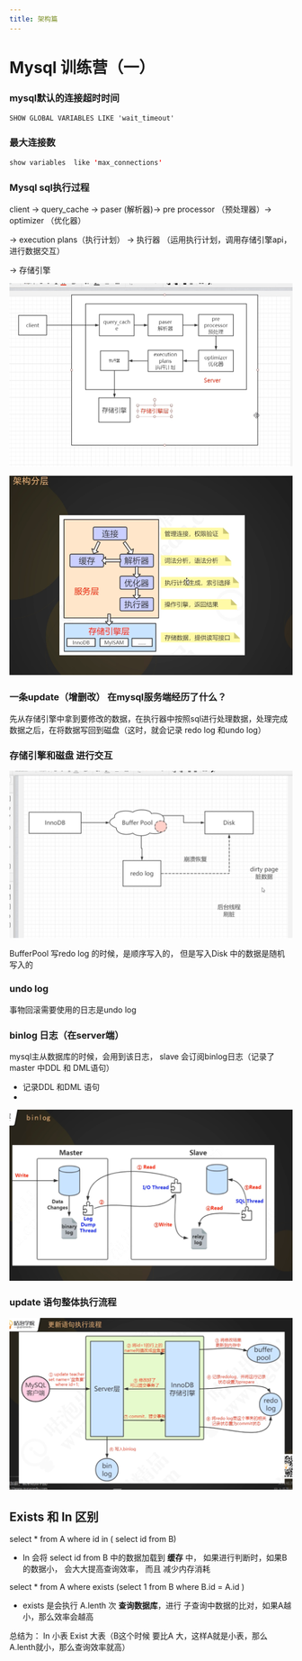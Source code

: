 ```yaml
---
title: 架构篇
---
```

# Mysql 训练营（一）

### mysql默认的连接超时时间

```
SHOW GLOBAL VARIABLES LIKE 'wait_timeout'
```

### 最大连接数

```java
show variables  like 'max_connections'
```

### Mysql sql执行过程

client -> query_cache -> paser (解析器)-> pre  processor （预处理器）-> optimizer （优化器）

-> execution plans（执行计划） -> 执行器 （运用执行计划，调用存储引擎api，进行数据交互）

-> 存储引擎

![image-20200801230542552](/img/mysql/image-20200801230542552.png)

![image-20200801230613424](/img/mysql/image-20200801230613424.png)

### 一条update（增删改） 在mysql服务端经历了什么？

先从存储引擎中拿到要修改的数据，在执行器中按照sql进行处理数据，处理完成数据之后，在将数据写回到磁盘（这时，就会记录 redo log  和undo log）

### 存储引擎和磁盘 进行交互

![image-20200801231758408](/img/mysql/image-20200801231758408.png)

BufferPool  写redo log 的时候，是顺序写入的， 但是写入Disk 中的数据是随机写入的



### undo log

事物回滚需要使用的日志是undo log  



### binlog  日志（在server端）

mysql主从数据库的时候，会用到该日志， slave 会订阅binlog日志（记录了 master 中DDL  和 DML语句）

* 记录DDL  和DML 语句
* 



![image-20200801234730813](/img/mysql/image-20200801234730813.png)



### update 语句整体执行流程

![image-20200801235047430](/img/mysql/image-20200801235047430.png)


## Exists 和 In 区别

select * from A where id in ( select id from B)

* In 会将 select id from B 中的数据加载到 **缓存** 中， 如果进行判断时，如果B的数据小， 会大大提高查询效率， 而且 减少内存消耗

select * from A where exists (select 1 from B where B.id = A.id )

* exists 是会执行 A.lenth 次 **查询数据库**，进行 子查询中数据的比对，如果A越小，那么效率会越高

总结为： In 小表    Exist 大表（B这个时候 要比A 大，这样A就是小表，那么A.lenth就小，那么查询效率就高）
